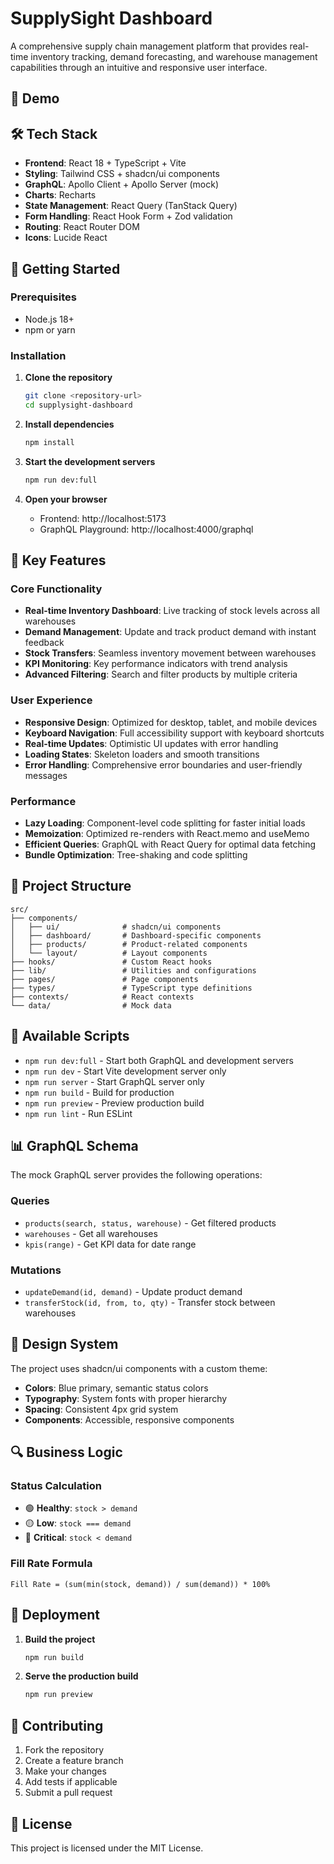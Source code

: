 # SupplySight Dashboard

A comprehensive supply chain management platform that provides real-time inventory tracking, demand forecasting, and warehouse management capabilities through an intuitive and responsive user interface.

## 🎥 Demo


## 🛠️ Tech Stack

- **Frontend**: React 18 + TypeScript + Vite
- **Styling**: Tailwind CSS + shadcn/ui components
- **GraphQL**: Apollo Client + Apollo Server (mock)
- **Charts**: Recharts
- **State Management**: React Query (TanStack Query)
- **Form Handling**: React Hook Form + Zod validation
- **Routing**: React Router DOM
- **Icons**: Lucide React

## 🚀 Getting Started

### Prerequisites

- Node.js 18+
- npm or yarn

### Installation

1. **Clone the repository**

   ```bash
   git clone <repository-url>
   cd supplysight-dashboard
   ```

2. **Install dependencies**

   ```bash
   npm install
   ```

3. **Start the development servers**

   ```bash
   npm run dev:full
   ```

4. **Open your browser**
   - Frontend: http://localhost:5173
   - GraphQL Playground: http://localhost:4000/graphql

## 🎯 Key Features

### Core Functionality

- **Real-time Inventory Dashboard**: Live tracking of stock levels across all warehouses
- **Demand Management**: Update and track product demand with instant feedback
- **Stock Transfers**: Seamless inventory movement between warehouses
- **KPI Monitoring**: Key performance indicators with trend analysis
- **Advanced Filtering**: Search and filter products by multiple criteria

### User Experience

- **Responsive Design**: Optimized for desktop, tablet, and mobile devices
- **Keyboard Navigation**: Full accessibility support with keyboard shortcuts
- **Real-time Updates**: Optimistic UI updates with error handling
- **Loading States**: Skeleton loaders and smooth transitions
- **Error Handling**: Comprehensive error boundaries and user-friendly messages

### Performance

- **Lazy Loading**: Component-level code splitting for faster initial loads
- **Memoization**: Optimized re-renders with React.memo and useMemo
- **Efficient Queries**: GraphQL with React Query for optimal data fetching
- **Bundle Optimization**: Tree-shaking and code splitting

## 📁 Project Structure

```
src/
├── components/
│   ├── ui/              # shadcn/ui components
│   ├── dashboard/       # Dashboard-specific components
│   ├── products/        # Product-related components
│   └── layout/          # Layout components
├── hooks/               # Custom React hooks
├── lib/                 # Utilities and configurations
├── pages/               # Page components
├── types/               # TypeScript type definitions
├── contexts/            # React contexts
└── data/                # Mock data
```

## 🔧 Available Scripts

- `npm run dev:full` - Start both GraphQL and development servers
- `npm run dev` - Start Vite development server only
- `npm run server` - Start GraphQL server only
- `npm run build` - Build for production
- `npm run preview` - Preview production build
- `npm run lint` - Run ESLint

## 📊 GraphQL Schema

The mock GraphQL server provides the following operations:

### Queries

- `products(search, status, warehouse)` - Get filtered products
- `warehouses` - Get all warehouses
- `kpis(range)` - Get KPI data for date range

### Mutations

- `updateDemand(id, demand)` - Update product demand
- `transferStock(id, from, to, qty)` - Transfer stock between warehouses

## 🎨 Design System

The project uses shadcn/ui components with a custom theme:

- **Colors**: Blue primary, semantic status colors
- **Typography**: System fonts with proper hierarchy
- **Spacing**: Consistent 4px grid system
- **Components**: Accessible, responsive components

## 🔍 Business Logic

### Status Calculation

- 🟢 **Healthy**: `stock > demand`
- 🟡 **Low**: `stock === demand`
- 🔴 **Critical**: `stock < demand`

### Fill Rate Formula

```
Fill Rate = (sum(min(stock, demand)) / sum(demand)) * 100%
```

## 🚀 Deployment

1. **Build the project**

   ```bash
   npm run build
   ```

2. **Serve the production build**
   ```bash
   npm run preview
   ```

## 🤝 Contributing

1. Fork the repository
2. Create a feature branch
3. Make your changes
4. Add tests if applicable
5. Submit a pull request

## 📝 License

This project is licensed under the MIT License.
